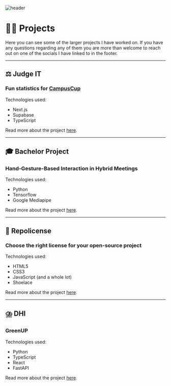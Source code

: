 ![header](/images/nature/DSCF2081.jpg)

# 👨‍💻 Projects

Here you can see some of the larger projects I have worked on. If you have any questions regarding any of them you are more than welcome to reach out on one of the socials I have linked to in the footer.

---

## ⚖️ Judge IT

### Fun statistics for [CampusCup](https://campuscup.dk)

Technologies used:

- Next.js
- Supabase
- TypeScript

Read more about the project [here](/projects/judge-it).

---

## 🎓 Bachelor Project

### Hand-Gesture-Based Interaction in Hybrid Meetings

Technologies used:

- Python
- Tensorflow
- Google Mediapipe

Read more about the project [here](/projects/bachelor).

---

## 🪪 Repolicense

### Choose the right license for your open-source project

Technologies used:

- HTML5
- CSS3
- JavaScript (and a whole lot)
- Shoelace

Read more about the project [here](/projects/repolicense).

---

## ⛈️ DHI

### GreenUP

Technologies used:

- Python
- TypeScript
- React
- FastAPI

Read more about the project [here](/projects/dhi).
